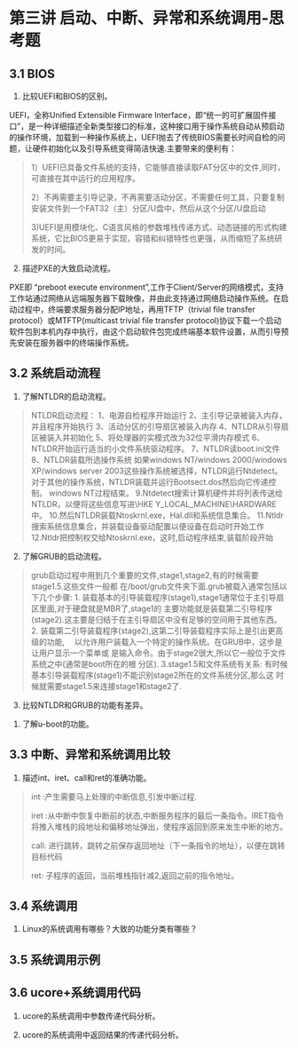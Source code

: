 # 第三讲 启动、中断、异常和系统调用-思考题

## 3.1 BIOS

 1. 比较UEFI和BIOS的区别。
 
 >
UEFI，全称Unified Extensible Firmware Interface，即“统一的可扩展固件接口”，是一种详细描述全新类型接口的标准，这种接口用于操作系统自动从预启动的操作环境，加载到一种操作系统上，UEFI抛去了传统BIOS需要长时间自检的问题，让硬件初始化以及引导系统变得简洁快速.主要带来的便利有：
>
>1）UEFI已具备文件系统的支持，它能够直接读取FAT分区中的文件,同时，可直接在其中运行的应用程序。
>
>2）不再需要主引导记录，不再需要活动分区，不需要任何工具，只要复制安装文件到一个FAT32（主）分区/U盘中，然后从这个分区/U盘启动
>
>3)UEFI是用模块化、C语言风格的参数堆栈传递方式、动态链接的形式构建系统，它比BIOS更易于实现，容错和纠错特性也更强，从而缩短了系统研发的时间。
>
 2. 描述PXE的大致启动流程。
 
>
 PXE即 “preboot execute environment”,工作于Client/Server的网络模式，支持工作站通过网络从远端服务器下载映像，并由此支持通过网络启动操作系统。在启动过程中，终端要求服务器分配IP地址，再用TFTP（trivial file transfer protocol）或MTFTP(multicast trivial file transfer protocol)协议下载一个启动软件包到本机内存中执行，由这个启动软件包完成终端基本软件设置，从而引导预先安装在服务器中的终端操作系统。
>


## 3.2 系统启动流程

 1. 了解NTLDR的启动流程。
 
>
> NTLDR启动流程：
1、电源自检程序开始运行
2、主引导记录被装入内存，并且程序开始执行
3、活动分区的引导扇区被装入内存
4、NTLDR从引导扇区被装入并初始化
5、将处理器的实模式改为32位平滑内存模式
6、NTLDR开始运行适当的小文件系统驱动程序。
7、NTLDR读boot.ini文件
8、NTLDR装载所选操作系统
如果windows NT/windows 2000/windows XP/windows server 2003这些操作系统被选择，NTLDR运行Ntdetect。
对于其他的操作系统，NTLDR装载并运行Bootsect.dos然后向它传递控制。
windows NT过程结束。
9.Ntdetect搜索计算机硬件并将列表传送给NTLDR，以便将这些信息写进\\HKE Y_LOCAL_MACHINE\HARDWARE中。
10.然后NTLDR装载Ntoskrnl.exe，Hal.dll和系统信息集合。
11.Ntldr搜索系统信息集合，并装载设备驱动配置以便设备在启动时开始工作
12.Ntldr把控制权交给Ntoskrnl.exe，这时,启动程序结束,装载阶段开始

 2. 了解GRUB的启动流程。
 >
> grub启动过程中用到几个重要的文件,stage1,stage2,有的时候需要stage1.5.这些文件一般都
    在/boot/grub文件夹下面.grub被载入通常包括以下几个步骤:
    1. 装载基本的引导装载程序(stage1),stage1通常位于主引导扇区里面,对于硬盘就是MBR了,stage1的   主要功能就是装载第二引导程序(stage2).这主要是归结于在主引导扇区中没有足够的空间用于其他东西。
    2. 装载第二引导装载程序(stage2),这第二引导装载程序实际上是引出更高级的功能,　
     以允许用户装载入一个特定的操作系统。在GRUB中，这步是让用户显示一个菜单或
     是输入命令。由于stage2很大,所以它一般位于文件系统之中(通常是boot所在的根
     分区).
    3.stage1.5和文件系统有关系: 有时候基本引导装载程序(stage1)不能识别stage2所在的文件系统分区,那么这
    时候就需要stage1.5来连接stage1和stage2了.
 
 3. 比较NTLDR和GRUB的功能有差异。
 >
>
 
 1. 了解u-boot的功能。

## 3.3 中断、异常和系统调用比较

 1. 描述int、iret、call和ret的准确功能。
 >
>int :产生需要马上处理的中断信息,引发中断过程.
>
>iret :从中断中恢复中断前的状态,中断服务程序的最后一条指令。IRET指令将推入堆栈的段地址和偏移地址弹出，使程序返回到原来发生中断的地方。
>
>call: 进行跳转，跳转之前保存返回地址（下一条指令的地址），以便在跳转目标代码
>
>ret: 子程序的返回，当前堆栈指针减2,返回之前的指令地址。

## 3.4 系统调用
 1. Linux的系统调用有哪些？大致的功能分类有哪些？
 
## 3.5 系统调用示例
## 3.6 ucore+系统调用代码
 1. ucore的系统调用中参数传递代码分析。
 
 1. ucore的系统调用中返回结果的传递代码分析。
